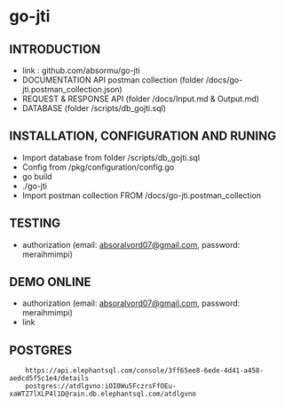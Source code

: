 # go-jti

INTRODUCTION
------------
* link : github.com/absormu/go-jti
* DOCUMENTATION API postman collection (folder /docs/go-jti.postman_collection.json)
* REQUEST & RESPONSE API (folder /docs/Input.md & Output.md)
* DATABASE (folder /scripts/db_gojti.sql)

INSTALLATION, CONFIGURATION AND RUNING
------------

 * Import database from folder /scripts/db_gojti.sql
 * Config from /pkg/configuration/config.go
 * go build
 * ./go-jti
 * Import postman collection FROM /docs/go-jti.postman_collection
  
 TESTING
------------
* authorization (email: absoralvord07@gmail.com, password: meraihmimpi)

 DEMO ONLINE
------------
* authorization (email: absoralvord07@gmail.com, password: meraihmimpi)
* link

## POSTGRES
```
    https://api.elephantsql.com/console/3ff65ee8-6ede-4d41-a458-aedcd5f5c1e4/details
    postgres://atdlgvno:iOI0Wu5FczrsFfOEu-xaWTZ7lXLP4l1D@rain.db.elephantsql.com/atdlgvno
```


